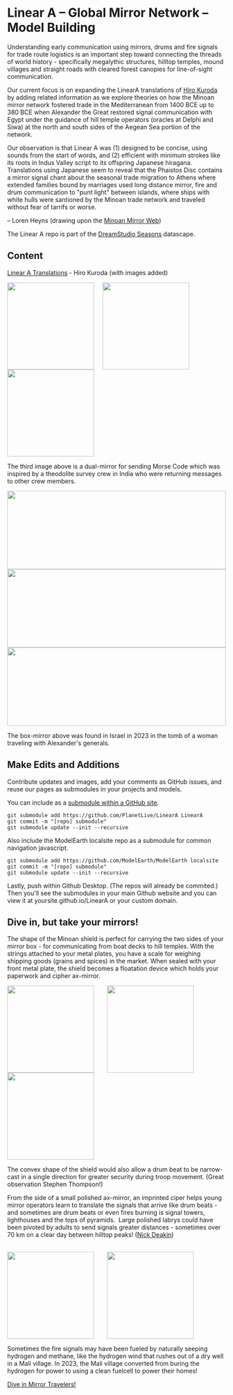 # Linear A &ndash; Global Mirror Network &ndash; Model Building

Understanding early communication using mirrors, drums and fire signals for trade route logistics is an important step toward connecting the threads of world history - specifically megalythic structures, hilltop temples, mound villages and straight roads with cleared forest canopies for line-of-sight communication.

Our current focus is on expanding the LinearA translations of [Hiro Kuroda](hiro/) by adding related information as we explore theories on how the Minoan mirror network fostered trade in the Mediterranean from 1400 BCE up to 380 BCE when Alexander the Great restored signal communication with Egypt under the guidance of hill temple operators (oracles at Delphi and Siwa) at the north and south sides of the Aegean Sea portion of the network.

Our observation is that Linear A was (1) designed to be concise, using sounds from the start of words, and (2) efficient with minimum strokes like its roots in Indus Valley script to its offspring Japanese  hiragana. Translations using Japanese seem to reveal that the Phaistos Disc contains a mirror signal chant about the seasonal trade migration to Athens where extended families bound by marriages used long distance mirror, fire and drum communication to "punt light" between islands, where ships with white hulls were santioned by the Minoan trade network and traveled without fear of tarrifs or worse.

&ndash; Loren Heyns (drawing upon the [Minoan&nbsp;Mirror&nbsp;Web](https://www.minoanatlantis.com/Minoan_Mirror_Web.php))

The Linear A repo is part of the [DreamStudio Seasons](http://dreamstudio.com/seasons/) datascape.

## Content

[Linear A Translations](hiro/) - Hiro Kuroda (with images added)

<img src="/LinearA/img/obsidian-mirror.jpg" style="height:200px;float;left;margin-right:20px"><img src="/LinearA/img/Minoan_Horns_of_Consecration_Restoration_Knossos.jpg" style="height:200px;float;left;margin-right:20px"><img src="/LinearA/img/US_Army_Heliograph_Mirrors.jpg" style="height:200px;float;left">
<div style="clear:both"></div>

The third image above is a dual-mirror for sending Morse Code which was inspired by a theodolite survey crew in India who were returning messages to other crew members.


<div style="clear:both"></div>
<a href="/LinearA/img/mirror-box.jpg"><img src="/LinearA/img/mirror-box.jpg" style="float:left; height:100%; max-height:180px; margin-right:30px"></a><a href="/LinearA/img/mirror-box2.jpg"><img src="/LinearA/img/mirror-box2.jpg" style="float:left; height:100%; max-height:180px; margin-right:30px"></a><a href="/LinearA/img/phaistos/phaistos-disc-side-a.jpg"><img src="/LinearA/img/phaistos/phaistos-disc-side-a.jpg" style="float:left; height:100%; max-height:180px; margin-right:30px"></a>
<div style="clear:both"></div>

The box-mirror above was found in Israel in 2023 in the tomb of a woman traveling with Alexander's generals.

## Make Edits and Additions

Contribute updates and images, add your comments as GitHub issues, and reuse our pages as submodules in your projects and models.

You can include as a [submodule within a GitHub site](/localsite/start/submodules). 

	git submodule add https://github.com/PlanetLive/LinearA LinearA
	git commit -m "[repo] submodule"
	git submodule update --init --recursive

Also include the ModelEarth localsite repo as a submodule for common navigation javascript.

	git submodule add https://github.com/ModelEarth/ModelEarth localsite
	git commit -m "[repo] submodule"
	git submodule update --init --recursive

Lastly, push within Github Desktop. (The repos will already be commited.)
Then you'll see the submodules in your main Github website and you can view it at yoursite.github.io/LinearA or your custom domain.


## Dive in, but take your mirrors!

The shape of the Minoan shield is perfect for carrying the two sides of your mirror box - for communicating from boat decks to hill temples. With the strings attached to your metal plates, you have a scale for weighing shipping goods (grains and spices) in the market. When sealed with your front metal plate, the shield becomes a floatation device which holds your paperwork and cipher ax-mirror.

<a href="/LinearA/img/shield-figure-8.jpg"><img src="/LinearA/img/shield-figure-8.jpg" style="height:200px;max-height:200px;margin-right:30px"></a><a href="/LinearA/img/shield-front.jpg"><img src="/LinearA/img/shield-front.jpg" style="height:200px;max-height:200px;margin-right:30px"></a><a href="/LinearA/img/shields-spiral-wall.jpg"><img src="/LinearA/img/shields-spiral-wall.jpg" style="height:200px;max-height:200px"></a>

The convex shape of the shield would also allow a drum beat to be narrow-cast in a single direction for greater security during troop movement. (Great observation Stephen Thompson!)

From the side of a small polished ax-mirror, an imprinted ciper helps young mirror operators learn to translate the signals that arrive like drum beats - and sometimes are drum beats or even fires burning is signal towers, lighthouses and the tops of pyramids. &nbsp;Large polished labrys could have been pivoted by adults to send signals greater distances - sometimes over 70 km on a clear day between hilltop peaks! (<a href="https://www.quora.com/Could-ancient-civilizations-have-used-mirrors-to-communicate-long-distances">Nick Deakin</a>)<br><br>

<a href="/LinearA/img/Drawing-of-the-Arkalochori-axe-and-its-inscription-by-Giuliano-Merlatti.png"><img src="/LinearA/img/Drawing-of-the-Arkalochori-axe-and-its-inscription-by-Giuliano-Merlatti.png" style="height: 200px;max-height:200px; margin-right:30px"></a><a href="/LinearA/img/museum-labrys.jpg"><img src="/LinearA/img/museum-labrys.jpg" style="height: 200px;max-height:200px"></a><br>

Sometimes the fire signals may have been fueled by naturally seeping hydrogen and methane, like the hydrogen wind that rushes out of a dry well in a Mali village. In 2023, the Mali village converted from buring the hydrogen for power to using a clean fuelcell to power their homes!

<a href="hiro/" class="btn btn-primary">Dive in Mirror Travelers!</a><br><br>